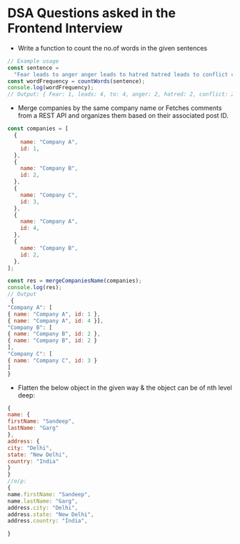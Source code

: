 # DSA Questions asked in the Frontend Interview

- Write a function to count the no.of words in the given sentences

```js
// Example usage
const sentence =
  "Fear leads to anger anger leads to hatred hatred leads to conflict conflict leads to suffering";
const wordFrequency = countWords(sentence);
console.log(wordFrequency);
// Output: { Fear: 1, leads: 4, to: 4, anger: 2, hatred: 2, conflict: 2, suffering: 1 }
```

- Merge companies by the same company name or Fetches comments from a REST API and organizes them based on their associated post ID.

```js
const companies = [
  {
    name: "Company A",
    id: 1,
  },
  {
    name: "Company B",
    id: 2,
  },
  {
    name: "Company C",
    id: 3,
  },
  {
    name: "Company A",
    id: 4,
  },
  {
    name: "Company B",
    id: 2,
  },
];

const res = mergeCompaniesName(companies);
console.log(res);
// Output
 {
"Company A": [
{ name: "Company A", id: 1 },
{ name: "Company A", id: 4 }],
"Company B": [
{ name: "Company B", id: 2 },
{ name: "Company B", id: 2 }
],
"Company C": [
{ name: "Company C", id: 3 }
]
}
```

- Flatten the below object in the given way & the object can be of nth level deep:

```js
{
name: {
firstName: "Sandeep",
lastName: "Garg"
},
address: {
city: "Delhi",
state: "New Delhi",
country: "India"
}
}
//o/p:
{
name.firstName: "Sandeep",
name.lastName: "Garg",
address.city: "Delhi",
address.state: "New Delhi",
address.country: "India",

}
```
